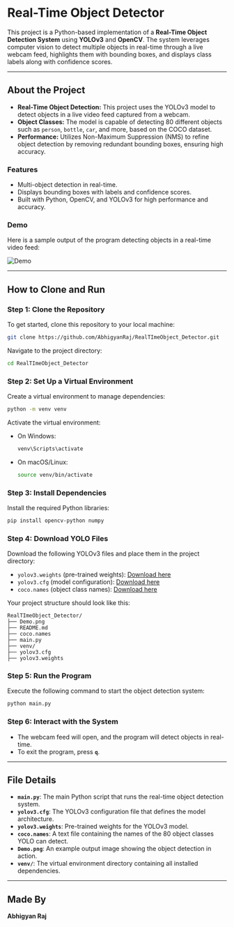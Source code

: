 # **Real-Time Object Detector**

This project is a Python-based implementation of a **Real-Time Object Detection System** using **YOLOv3** and **OpenCV**. The system leverages computer vision to detect multiple objects in real-time through a live webcam feed, highlights them with bounding boxes, and displays class labels along with confidence scores.

---

## **About the Project**
- **Real-Time Object Detection:** This project uses the YOLOv3 model to detect objects in a live video feed captured from a webcam.
- **Object Classes:** The model is capable of detecting 80 different objects such as `person`, `bottle`, `car`, and more, based on the COCO dataset.
- **Performance:** Utilizes Non-Maximum Suppression (NMS) to refine object detection by removing redundant bounding boxes, ensuring high accuracy.

### **Features**
- Multi-object detection in real-time.
- Displays bounding boxes with labels and confidence scores.
- Built with Python, OpenCV, and YOLOv3 for high performance and accuracy.

### **Demo**
Here is a sample output of the program detecting objects in a real-time video feed:

![Demo](Demo.png)

---

## **How to Clone and Run**

### **Step 1: Clone the Repository**
To get started, clone this repository to your local machine:
```bash
git clone https://github.com/AbhigyanRaj/RealTImeObject_Detector.git
```
Navigate to the project directory:
```bash
cd RealTImeObject_Detector
```

### **Step 2: Set Up a Virtual Environment**
Create a virtual environment to manage dependencies:
```bash
python -m venv venv
```
Activate the virtual environment:
- On Windows:
  ```bash
  venv\Scripts\activate
  ```
- On macOS/Linux:
  ```bash
  source venv/bin/activate
  ```

### **Step 3: Install Dependencies**
Install the required Python libraries:
```bash
pip install opencv-python numpy
```

### **Step 4: Download YOLO Files**
Download the following YOLOv3 files and place them in the project directory:
- `yolov3.weights` (pre-trained weights): [Download here](https://pjreddie.com/media/files/yolov3.weights)
- `yolov3.cfg` (model configuration): [Download here](https://github.com/pjreddie/darknet/blob/master/cfg/yolov3.cfg)
- `coco.names` (object class names): [Download here](https://github.com/pjreddie/darknet/blob/master/data/coco.names)

Your project structure should look like this:
```
RealTImeObject_Detector/
├── Demo.png
├── README.md
├── coco.names
├── main.py
├── venv/
├── yolov3.cfg
├── yolov3.weights
```

### **Step 5: Run the Program**
Execute the following command to start the object detection system:
```bash
python main.py
```

### **Step 6: Interact with the System**
- The webcam feed will open, and the program will detect objects in real-time.
- To exit the program, press **`q`**.

---

## **File Details**
- **`main.py`**: The main Python script that runs the real-time object detection system.
- **`yolov3.cfg`**: The YOLOv3 configuration file that defines the model architecture.
- **`yolov3.weights`**: Pre-trained weights for the YOLOv3 model.
- **`coco.names`**: A text file containing the names of the 80 object classes YOLO can detect.
- **`Demo.png`**: An example output image showing the object detection in action.
- **`venv/`**: The virtual environment directory containing all installed dependencies.

---

## **Made By**
**Abhigyan Raj**
